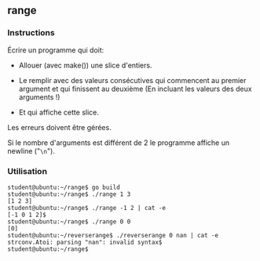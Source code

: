 ## range

### Instructions

Écrire un programme qui doit:

- Allouer (avec make()) une slice d'entiers.

- Le remplir avec des valeurs consécutives qui commencent au premier argument et qui finissent au deuxième (En incluant les valeurs des deux arguments !)

- Et qui affiche cette slice.

Les erreurs doivent être gérées.

Si le nombre d'arguments est différent de 2 le programme affiche un newline ("`\n`").

### Utilisation

```console
student@ubuntu:~/range$ go build
student@ubuntu:~/range$ ./range 1 3
[1 2 3]
student@ubuntu:~/range$ ./range -1 2 | cat -e
[-1 0 1 2]$
student@ubuntu:~/range$ ./range 0 0
[0]
student@ubuntu:~/reverserange$ ./reverserange 0 nan | cat -e
strconv.Atoi: parsing "nan": invalid syntax$
student@ubuntu:~/range$
```
